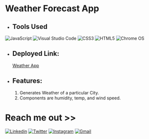 # Weather Forecast App

 * ## Tools Used


<!-- ![Figma](https://img.shields.io/badge/figma-%23F24E1E.svg?style=for-the-badge&logo=figma&logoColor=white) -->
![JavaScript](https://img.shields.io/badge/javascript-%23323330.svg?style=for-the-badge&logo=javascript&logoColor=%23F7DF1E)
![Visual Studio Code](https://img.shields.io/badge/Visual%20Studio%20Code-0078d7.svg?style=for-the-badge&logo=visual-studio-code&logoColor=white)
![CSS3](https://img.shields.io/badge/css3-%231572B6.svg?style=for-the-badge&logo=css3&logoColor=white)
![HTML5](https://img.shields.io/badge/html5-%23E34F26.svg?style=for-the-badge&logo=html5&logoColor=white)
![Chrome OS](https://img.shields.io/badge/chrome%20os-3d89fc?style=for-the-badge&logo=google%20chrome&logoColor=white)

* ## Deployed Link:
    [Weather App](https://weather-app-nn.netlify.app/)


 <!-- * ## Overview

![alt text](HoverLightings.png) -->

* ## Features:
    1. Generates Weather of a particular City.
    2. Components are humidity, temp, and wind speed. 
    


# Reach me out >>

 [![Linkedin](https://img.shields.io/badge/LinkedIn-0077B5?style=for-the-badge&logo=linkedin&logoColor=white)](https://www.linkedin.com/in/aryan-namdev-3b16151b6/)
 [![Twitter](https://img.shields.io/badge/Twitter-%231DA1F2.svg?style=for-the-badge&logo=Twitter&logoColor=white)](https://twitter.com/aryanamdev08)
 [![Instagram](https://img.shields.io/badge/Instagram-%23E4405F.svg?style=for-the-badge&logo=Instagram&logoColor=white)](https://www.instagram.com/thetangledguy/)
 [![Gmail](https://img.shields.io/badge/Gmail-D14836?style=for-the-badge&logo=gmail&logoColor=white)](aryanamdev08@gmail.com)








